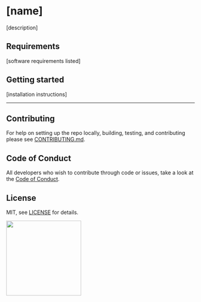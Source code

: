 # [name]

[description]


## Requirements

[software requirements listed]


## Getting started

[installation instructions]


---

## Contributing

For help on setting up the repo locally, building, testing, and contributing
please see [CONTRIBUTING.md](https://github.com/CodeforAustralia/standards/blob/master/CONTRIBUTING.md).

## Code of Conduct

All developers who wish to contribute through code or issues, take a look at the
[Code of Conduct](https://github.com/CodeforAustralia/standards/blob/master/CODE_OF_CONDUCT.md).

## License

MIT, see [LICENSE](http://github.com/CodeforAustralia/standards/blob/master/LICENSE) for details.


<img src="https://codeforaustralia.org/wp-content/uploads/2017/11/Main-Logo-Black-1.png" width="200" />
